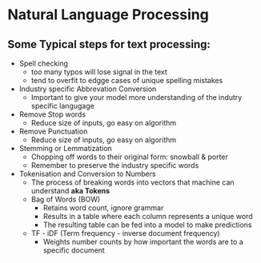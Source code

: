 # Natural Language Processing

## Some Typical steps for text processing:
   - Spell checking
      - too many typos will lose signal in the text
      - tend to overfit to edgge cases of unique spelling mistakes
   - Industry specific Abbrevation Conversion
      - Important to give your model more understanding of the indutry specific langugage
   - Remove Stop words
      - Reduce size of inputs, go easy on algorithm
   - Remove Punctuation
      - Reduce size of inputs, go easy on algorithm
   - Stemming or Lemmatization
      - Chopping off words to their original form: snowball & porter
      - Remember to preserve the industry specific words
   - Tokenisation and Conversion to Numbers
      - The process of breaking words into vectors that machine can understand __aka Tokens__
      - Bag of Words (BOW)
        - Retains word count, ignore grammar
        - Results in a table where each column represents a unique word
        - The resulting table can be fed into a model to make predictions
      - TF - iDF (Term frequency - inverse document frequency)
        - Weights number counts by how important the words are to a specific document
